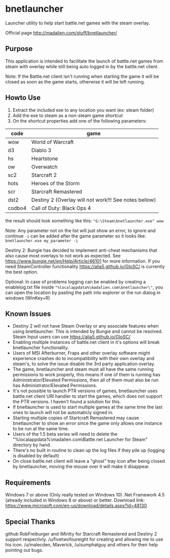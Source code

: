 # bnetlauncher
Launcher utility to help start battle.net games with the steam overlay.

Official page http://madalien.com/stuff/bnetlauncher/


Purpose
-------
This application is intended to facilitate the launch of battle.net games from steam with overlay
while still being auto logged in by the battle.net client.

Note: If the Battle.net client isn't running when starting the game it will be closed as soon as
      the game starts, otherwise it will be left running.


Howto Use
---------
1. Extract the included exe to any location you want (ex: steam folder)
2. Add the exe to steam as a non-steam game shortcut
3. On the shortcut properties add one of the following parameters:

|code		|game			|
| ------------- | --------------------- |
|wow		| World of Warcraft	|
|d3		| Diablo 3		|
|hs		| Heartstone		|
|ow		| Overwatch		|
|sc2		| Starcraft 2		|
|hots		| Heroes of the Storm	|
|scr		| Starcraft Remastered  |
|dst2		| Destiny 2	(Overlay will not work!!! See notes bellow)	|
|codbo4		| Call of Duty: Black Ops 4	|
	
the result should look something like this:
	`"G:\Steam\bnetlauncher.exe" wow`

Note: Any parameter not on the list will just show an error, to ignore and continue `-i` can be added
      after the game parameter so it looks like: `bnetlauncher.exe my_parameter -i`

Destiny 2: Bungie has decided to implement anti-cheat mechanisms that also cause most overlays to
           not work as expected. See https://www.bungie.net/en/Help/Article/46101 for more information.
           If you need SteamController functionality https://alia5.github.io/GloSC/ is currently the best
           option.

Optional: In case of problems logging can be enabled by creating a enablelog.txt file inside
          `"%localappdata%\madalien.com\bnetlauncher\"`, you can open the location by pasting the path
		  into explorer or the run dialog in windows (WinKey+R)


Known Issues
-------------
- Destiny 2 will not have Steam Overlay or any associate features when using bnetlauncher. This is intended by Bungie and cannot be resolved. Steam Input users can use https://alia5.github.io/GloSC/
- Enabling multiple instances of battle.net client in it's options will break bnetlauncher functionality.
- Users of MSI Afterburner, Fraps and other overlay software might experience crashes do to incompatibility
  with their own overlay and steam's, to solve the issue disable the 3rd party application overlay.
- The game, bnetlauncher and steam must all have the same running permissions to work properly, this means if
  one of them is running has Administrator/Elevated Permissions, then all of them must also be run has
  Administrator/Elevated Permissions.
- It's not possible to launch PTR versions of games, bnetlauncher uses battle.net client URI handler to
  start the games, which does not support the PTR versions. I haven't found a solution for this.
- If bnetlauncher is used to start multiple games at the same time the last ones to launch will not be automaticly
   signed in.
- Starting multiple copies of Startcraft Remastered may cause bnetlauncher to show an error since the game only allows
  one instance to be run at the same time.
- Users of the 1.5 beta series will need to delete the "%localappdata%\madalien.com\Battle.net Launcher for Steam"
  directory by hand.
- There's no built in routine to clean up the log files if they pile up (logging is disabled by default)
- On close battle.net client will leave a "ghost" tray icon after being closed by bnetlauncher, moving the mouse
  over it will make it disappear.

Requirements
------------
Windows 7 or above (Only really tested on Windows 10)
.Net Framework 4.5  (already included in Windows 8 or above) or better.
Download link: https://www.microsoft.com/en-us/download/details.aspx?id=48130

Special Thanks
--------------
github RobFreiburger and iMintty for Starcraft Remastered and Destiny 2 support respectivly.
/u/fivetwofoureight for creating and allowing me to use his icon.
/u/malecden, Maverick, /u/sumphatguy and others for their help pointing out bugs.
